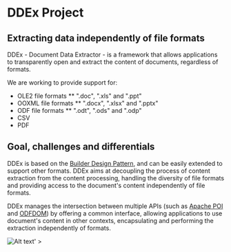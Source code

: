 # DDEx Project

## Extracting data independently of file formats

DDEx - Document Data Extractor - is a framework that allows  applications to transparently open and extract the content of documents, regardless of formats.

We are working to provide support for:

* OLE2 file formats
** ".doc", ".xls" and ".ppt"
* OOXML file formats
** ".docx", ".xlsx" and ".pptx"
* ODF file formats
** ".odt", ".ods" and ".odp"
* CSV
* PDF

## Goal, challenges and differentials

DDEx is based on the [Builder Design Pattern](http://en.wikipedia.org/wiki/Builder_pattern), and can be easily extended to support other formats.
DDEx aims at decoupling the process of content extraction from the content processing, handling the diversity of file formats and providing access to the document's content independently of file formats.

DDEx manages the intersection between multiple APIs (such as [Apache POI](http://poi.apache.org/) and [ODFDOM](http://incubator.apache.org/odftoolkit/)) by offering a common interface, allowing applications to use document's content in other contexts, encapsulating and performing the extraction independently of formats.


![Alt text](http://www.lis.ic.unicamp.br/~matheus/misc/ddexa.png)' >

